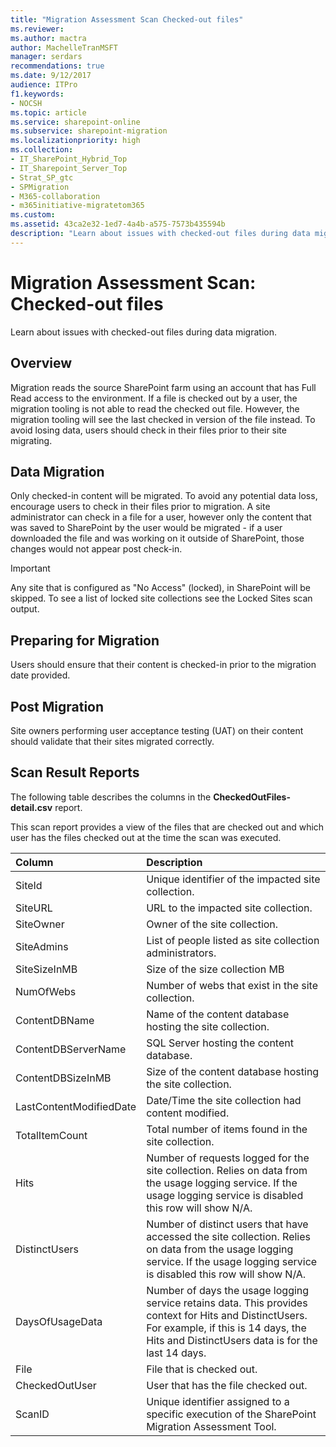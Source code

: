 ```yaml
---
title: "Migration Assessment Scan Checked-out files"
ms.reviewer: 
ms.author: mactra
author: MachelleTranMSFT
manager: serdars
recommendations: true
ms.date: 9/12/2017
audience: ITPro
f1.keywords:
- NOCSH
ms.topic: article
ms.service: sharepoint-online
ms.subservice: sharepoint-migration
ms.localizationpriority: high
ms.collection:
- IT_SharePoint_Hybrid_Top
- IT_Sharepoint_Server_Top
- Strat_SP_gtc
- SPMigration
- M365-collaboration
- m365initiative-migratetom365
ms.custom:
ms.assetid: 43ca2e32-1ed7-4a4b-a575-7573b435594b
description: "Learn about issues with checked-out files during data migration."
---
```


# Migration Assessment Scan: Checked-out files

Learn about issues with checked-out files during data migration.
  
## Overview

Migration reads the source SharePoint farm using an account that has Full Read access to the environment. If a file is checked out by a user, the migration tooling is not able to read the checked out file. However, the migration tooling will see the last checked in version of the file instead. To avoid losing data, users should check in their files prior to their site migrating.
  
## Data Migration

Only checked-in content will be migrated. To avoid any potential data loss, encourage users to check in their files prior to migration. A site administrator can check in a file for a user, however only the content that was saved to SharePoint by the user would be migrated - if a user downloaded the file and was working on it outside of SharePoint, those changes would not appear post check-in.
  
> [!IMPORTANT]
> Any site that is configured as "No Access" (locked), in SharePoint will be skipped. To see a list of locked site collections see the Locked Sites scan output. 
  
## Preparing for Migration

Users should ensure that their content is checked-in prior to the migration date provided.
  
## Post Migration

Site owners performing user acceptance testing (UAT) on their content should validate that their sites migrated correctly.
  
## Scan Result Reports

The following table describes the columns in the **CheckedOutFiles-detail.csv** report. 
  
This scan report provides a view of the files that are checked out and which user has the files checked out at the time the scan was executed.
  
|**Column**|**Description**|
|:-----|:-----|
|SiteId |Unique identifier of the impacted site collection.   |
|SiteURL |URL to the impacted site collection.   |
|SiteOwner  |Owner of the site collection.   |
|SiteAdmins |List of people listed as site collection administrators.   |
|SiteSizeInMB   |Size of the size collection MB |
|NumOfWebs |Number of webs that exist in the site collection.   |
|ContentDBName  |Name of the content database hosting the site collection.   |
|ContentDBServerName |SQL Server hosting the content database.   |
|ContentDBSizeInMB  |Size of the content database hosting the site collection.   |
|LastContentModifiedDate   |Date/Time the site collection had content modified.   |
|TotalItemCount|Total number of items found in the site collection.   |
|Hits |Number of requests logged for the site collection. Relies on data from the usage logging service. If the usage logging service is disabled this row will show N/A.   |
|DistinctUsers |Number of distinct users that have accessed the site collection. Relies on data from the usage logging service. If the usage logging service is disabled this row will show N/A.   |
|DaysOfUsageData |Number of days the usage logging service retains data. This provides context for Hits and DistinctUsers. For example, if this is 14 days, the Hits and DistinctUsers data is for the last 14 days.   |
|File |File that is checked out.   |
|CheckedOutUser |User that has the file checked out.   |
|ScanID |Unique identifier assigned to a specific execution of the SharePoint Migration Assessment Tool.   |
   

